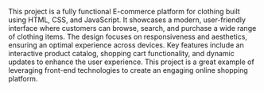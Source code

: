 This project is a fully functional E-commerce platform for clothing built using HTML, CSS, and JavaScript. It showcases a modern, user-friendly interface where customers can browse, search, and purchase a wide range of clothing items. The design focuses on responsiveness and aesthetics, ensuring an optimal experience across devices. Key features include an interactive product catalog, shopping cart functionality, and dynamic updates to enhance the user experience. This project is a great example of leveraging front-end technologies to create an engaging online shopping platform.
